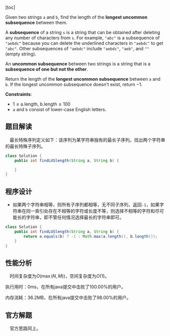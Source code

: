 [toc]

Given two strings `a` and `b`, find the length of the **longest uncommon subsequence** between them.

A **subsequence** of a string `s` is a string that can be obtained after deleting any number of characters from `s`. For example, `"abc"` is a subsequence of `"aebdc"` because you can delete the underlined characters in `"aebdc"` to get `"abc"`. Other subsequences of `"aebdc"` include `"aebdc"`, `"aeb"`, and `""` (empty string).

An **uncommon subsequence** between two strings is a string that is a **subsequence of one but not the other**.

Return the length of the **longest uncommon subsequence** between `a` and `b`. If the longest uncommon subsequence doesn't exist, return $-1$.



**Constraints**:

* $1 \le \text{a.length, b.length} \le 100$
* `a` and `b` consist of lower-case English letters.



## 题目解读

&emsp;最长特殊序列定义如下：该序列为某字符串独有的最长子序列。找出两个字符串的最长特殊子序列。

```java
class Solution {
    public int findLUSlength(String a, String b) {

    }
}
```

## 程序设计

* 如果两个字符串相等，则所有子序列都相等，无不同子序列，返回`-1`，如果字符串在同一索引处存在不相等的字符或长度不等，则选择不相等的字符和尽可能长的字符串，即不管任何情况选择最长的字符串即可。

```java
class Solution {
    public int findLUSlength(String a, String b) {
        return a.equals(b) ? -1 : Math.max(a.length(), b.length());
    }
}
```

## 性能分析

&emsp;时间复杂度为$O(\max(N,M))$，空间复杂度为$O(1)$。

执行用时：0ms，在所有java提交中击败了100.00%的用户。

内存消耗：36.2MB，在所有java提交中击败了98.00%的用户。

## 官方解题

&emsp;官方思路同上。